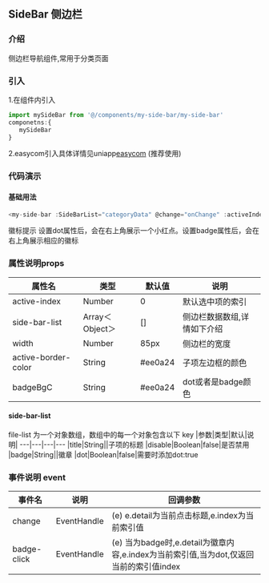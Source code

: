 ## SideBar 侧边栏

### 介绍
侧边栏导航组件,常用于分类页面

### 引入
1.在组件内引入
```javascript
import mySideBar from '@/components/my-side-bar/my-side-bar'
componetns:{
   mySideBar
}
```
2.easycom引入具体详情见uniapp[easycom](https://uniapp.dcloud.io/collocation/pages?id=easycom) (推荐使用) 

### 代码演示
#### 基础用法
```javascript
<my-side-bar :SideBarList="categoryData" @change="onChange" :activeIndex="3" @badgeClick="badgeClick" activeBorderColor="green" badgeBgC="green"/>
```

徽标提示
设置dot属性后，会在右上角展示一个小红点。设置badge属性后，会在右上角展示相应的徽标
### 属性说明props

|属性名|类型|默认值|说明
---|---|---|---
active-index|Number|0|默认选中项的索引|
side-bar-list|Array＜Object＞|[]|侧边栏数据数组,详情如下介绍|
width|Number|85px|侧边栏的宽度|
active-border-color|String|#ee0a24|子项左边框的颜色|
badgeBgC|String|#ee0a24|dot或者是badge颜色|

#### side-bar-list
file-list 为一个对象数组，数组中的每一个对象包含以下 key
|参数|类型|默认|说明|
---|---|---|---
|title|String||子项的标题
|disable|Boolean|false|是否禁用
|badge|String||徽章
|dot|Boolean|false|需要时添加dot:true


### 事件说明 event
|事件名|说明|回调参数
---|---|---
change|EventHandle|(e) e.detail为当前点击标题,e.index为当前索引值
badge-click|EventHandle|(e) 当为badge时,e.detail为徽章内容,e.index为当前索引值,当为dot,仅返回当前的索引值index